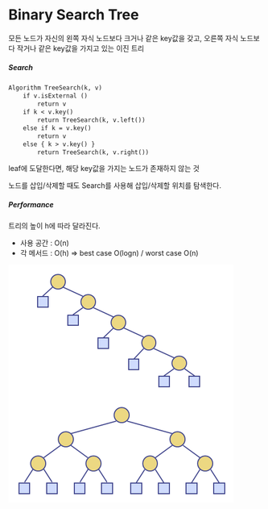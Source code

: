 # Binary Search Tree

모든 노드가 자신의 왼쪽 자식 노드보다 크거나 같은 key값을 갖고, 오른쪽 자식 노드보다 작거나 같은 key값을 가지고 있는 이진 트리

##### Search

```pseudocode
Algorithm TreeSearch(k, v)	
	if v.isExternal ()
        return v
    if k < v.key()
        return TreeSearch(k, v.left())
    else if k = v.key()
        return v
    else { k > v.key() }
        return TreeSearch(k, v.right())
```

leaf에 도달한다면, 해당 key값을 가지는 노드가 존재하지 않는 것

노드를 삽입/삭제할 때도 Search를 사용해 삽입/삭제할 위치를 탐색한다.

##### Performance

트리의 높이 h에 따라 달라진다.

- 사용 공간 : O(n)
- 각 메서드 : O(h) => best case O(logn) / worst case O(n)

![](./img/binarySearchTreeWorstBest.png)